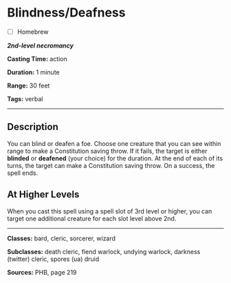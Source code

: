 # Blindness/Deafness

- [ ] Homebrew

***2nd-level necromancy***

**Casting Time:** action

**Duration:** 1 minute

**Range:** 30 feet

**Tags:** verbal

---

## Description
You can blind or deafen a foe. Choose one creature that you can see within range to make a Constitution saving throw. If it fails, the target is either **blinded** or **deafened** (your choice) for the duration. At the end of each of its turns, the target can make a Constitution saving throw. On a success, the spell ends.

## At Higher Levels
When you cast this spell using a spell slot of 3rd level or higher, you can target one additional creature for each slot level above 2nd.

---

**Classes:** bard, cleric, sorcerer, wizard

**Subclasses:** death cleric, fiend warlock, undying warlock, darkness (twitter) cleric, spores (ua) druid

**Sources:** PHB, page 219
